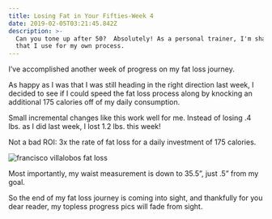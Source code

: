 ```yaml
---
title: Losing Fat in Your Fifties-Week 4
date: 2019-02-05T03:21:45.842Z
description: >-
  Can you tone up after 50?  Absolutely! As a personal trainer, I'm sharing tip
  that I use for my own process.
---
```

I’ve accomplished another week of progress on my fat loss journey.  

As happy as I was that I was still heading in the  right direction last week, I decided to see if I could speed the fat loss process along by knocking an additional 175 calories off of my daily consumption.  

Small incremental changes like this work well for me.  Instead of losing .4 lbs. as I did last week, I lost 1.2 lbs. this week!  

Not a bad ROI: 3x the rate of fat loss for a daily investment of 175 calories. 

![francisco villalobos fat loss](/img/francisco-villalobos-fat-loss.png "francisco villalobos fat loss")

Most importantly, my waist measurement is down to 35.5”, just .5” from my goal.  

So the end of my fat loss journey is coming into sight, and thankfully for you dear reader, my topless progress pics will fade from sight.
